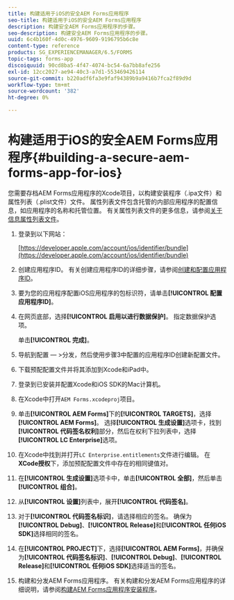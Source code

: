 ```yaml
---
title: 构建适用于iOS的安全AEM Forms应用程序
seo-title: 构建适用于iOS的安全AEM Forms应用程序
description: 构建安全AEM Forms应用程序的步骤。
seo-description: 构建安全AEM Forms应用程序的步骤。
uuid: 6c4b160f-4d0c-4976-9609-9196795b6c8e
content-type: reference
products: SG_EXPERIENCEMANAGER/6.5/FORMS
topic-tags: forms-app
discoiquuid: 90cd8ba5-4f47-4074-bc54-6a7bb8afe256
exl-id: 12cc2027-ae94-40c3-a7d1-553469426114
source-git-commit: b220adf6fa3e9faf94389b9a9416b7fca2f89d9d
workflow-type: tm+mt
source-wordcount: '382'
ht-degree: 0%

---
```


# 构建适用于iOS的安全AEM Forms应用程序{#building-a-secure-aem-forms-app-for-ios}

您需要存档AEM Forms应用程序的Xcode项目，以构建安装程序（.ipa文件）和属性列表（.plist文件）文件。 属性列表文件包含托管的内部应用程序的配置信息，如应用程序的名称和托管位置。 有关属性列表文件的更多信息，请参阅[关于信息属性列表文件](https://developer.apple.com/library/ios/#documentation/general/Reference/InfoPlistKeyReference/Articles/AboutInformationPropertyListFiles.html)。

1. 登录到以下网站：

   [https://developer.apple.com/account/ios/identifier/bundle](https://developer.apple.com/account/ios/identifier/bundle)

1. 创建应用程序ID。 有关创建应用程序ID的详细步骤，请参阅[创建和配置应用程序ID](https://developer.apple.com/library/ios/documentation/IDEs/Conceptual/AppDistributionGuide/MaintainingProfiles/MaintainingProfiles.html)。
1. 要为您的应用程序配置iOS应用程序的包标识符，请单击&#x200B;**[!UICONTROL 配置应用程序ID]**。
1. 在网页底部，选择&#x200B;**[!UICONTROL 启用以进行数据保护]**。 指定数据保护选项。

   单击&#x200B;**[!UICONTROL 完成]**。

1. 导航到配置 — >分发，然后使用步骤3中配置的应用程序ID创建新配置文件。
1. 下载预配配置文件并将其添加到Xcode和iPad中。
1. 登录到已安装并配置Xcode和iOS SDK的Mac计算机。
1. 在Xcode中打开`AEM Forms.xcodeproj`项目。
1. 单击&#x200B;**[!UICONTROL AEM Forms]**&#x200B;下的&#x200B;**[!UICONTROL TARGETS]**，选择&#x200B;**[!UICONTROL AEM Forms]**。 选择&#x200B;**[!UICONTROL 生成设置]**&#x200B;选项卡，找到&#x200B;**[!UICONTROL 代码签名权利]**&#x200B;部分，然后在权利下拉列表中，选择&#x200B;**[!UICONTROL LC Enterprise]**&#x200B;选项。
1. 在Xcode中找到并打开`LC Enterprise.entitlements`文件进行编辑。 在&#x200B;**XCode授权**&#x200B;下，添加预配配置文件中存在的相同键值对。
1. 在&#x200B;**[!UICONTROL 生成设置]**&#x200B;选项卡中，单击&#x200B;**[!UICONTROL 全部]**，然后单击&#x200B;**[!UICONTROL 组合]**。
1. 从&#x200B;**[!UICONTROL 设置]**&#x200B;列表中，展开&#x200B;**[!UICONTROL 代码签名]**。
1. 对于&#x200B;**[!UICONTROL 代码签名标识]**，请选择相应的签名。 确保为&#x200B;**[!UICONTROL Debug]**、**[!UICONTROL Release]**&#x200B;和&#x200B;**[!UICONTROL 任何iOS SDK]**&#x200B;选择相同的签名。
1. 在&#x200B;**[!UICONTROL PROJECT]**&#x200B;下，选择&#x200B;**[!UICONTROL AEM Forms]**，并确保为&#x200B;**[!UICONTROL 代码签名标识]**、**[!UICONTROL Debug]**、**[!UICONTROL Release]**&#x200B;和&#x200B;**[!UICONTROL 任何iOS SDK]**&#x200B;选择适当的签名。
1. 构建和分发AEM Forms应用程序。 有关构建和分发AEM Forms应用程序的详细说明，请参阅[构建AEM Forms应用程序安装程序](setup-xcode-project-build-installer.md#build-the-installer-for-the-mobile-workspace-app)。
